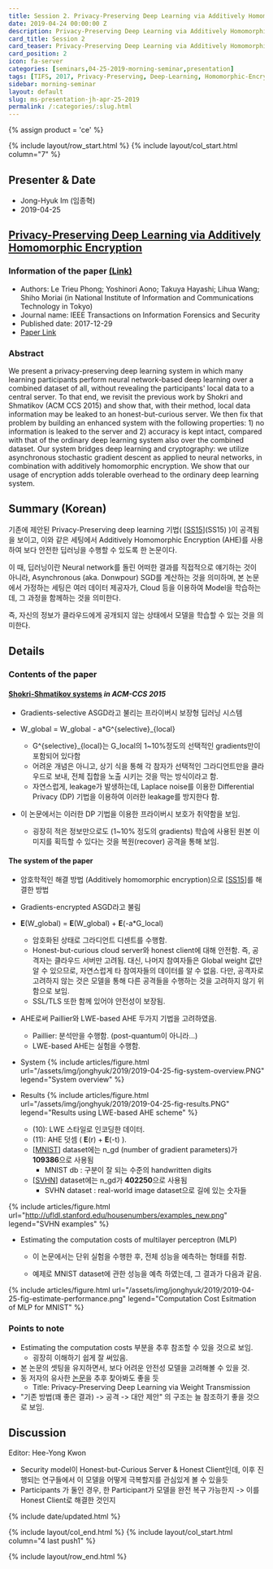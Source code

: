 ```yaml
---
title: Session 2. Privacy-Preserving Deep Learning via Additively Homomorphic Encryption
date: 2019-04-24 00:00:00 Z
description: Privacy-Preserving Deep Learning via Additively Homomorphic Encryption
card_title: Session 2
card_teaser: Privacy-Preserving Deep Learning via Additively Homomorphic Encryption
card_position: 2
icon: fa-server
categories: [seminars,04-25-2019-morning-seminar,presentation]
tags: [TIFS, 2017, Privacy-Preserving, Deep-Learning, Homomorphic-Encryption, Application]
sidebar: morning-seminar
layout: default
slug: ms-presentation-jh-apr-25-2019
permalink: /:categories/:slug.html
---
```


{% assign product = 'ce' %}

{% include layout/row_start.html %}
{% include layout/col_start.html column="7" %}

## Presenter & Date
+ Jong-Hyuk Im (임종혁)
+ 2019-04-25

## [Privacy-Preserving Deep Learning via Additively Homomorphic Encryption](https://inhaucs.github.io/seminars/04-25-2019-morning-seminar/presentation/ms-presentation-jh-apr-25-2019.html)

### Information of the paper [(Link)](https://ieeexplore.ieee.org/document/8302552)
+ Authors: Le Trieu Phong; Yoshinori Aono; Takuya Hayashi; Lihua Wang; Shiho Moriai (in National Institute of Information and Communications Technology in Tokyo)
+ Journal name: IEEE Transactions on Information Forensics and Security
+ Published date: 2017-12-29
+ [Paper Link](https://ieeexplore.ieee.org/document/8241854)


### Abstract
We present a privacy-preserving deep learning system in which many learning participants perform neural network-based deep learning over a combined dataset of all, without revealing the participants' local data to a central server. 
To that end, we revisit the previous work by Shokri and Shmatikov (ACM CCS 2015) and show that, with their method, local data information may be leaked to an honest-but-curious server. 
We then fix that problem by building an enhanced system with the following properties: 1) no information is leaked to the server and 2) accuracy is kept intact, compared with that of the ordinary deep learning system also over the combined dataset. 
Our system bridges deep learning and cryptography: we utilize asynchronous stochastic gradient descent as applied to neural networks, in combination with additively homomorphic encryption. 
We show that our usage of encryption adds tolerable overhead to the ordinary deep learning system.


## Summary (Korean)

기존에 제안된 Privacy-Preserving deep learning 기법( [[SS15]](SS15) )이 공격됨을 보이고, 이와 같은 세팅에서 Additively Homomorphic Encryption (AHE)를 사용하여 보다 안전한 딥러닝을 수행할 수 있도록 한 논문이다.

이 때, 딥러닝이란 Neural network를 돌린 어떠한 결과를 직접적으로 얘기하는 것이 아니라, Asynchronous (aka. Donwpour) SGD를 계산하는 것을 의미하며, 본 논문에서 가정하는 세팅은 여러 데이터 제공자가, Cloud 등을 이용하여 Model을 학습하는데, 그 과정을 함께하는 것을 의미한다. 

즉, 자신의 정보가 클라우드에게 공개되지 않는 상태에서 모델을 학습할 수 있는 것을 의미한다. 



## Details

### Contents of the paper

#### [Shokri-Shmatikov systems](SS15) *in ACM-CCS 2015*

+ Gradients-selective ASGD라고 불리는 프라이버시 보장형 딥러닝 시스템
+ W_global = W_global - a*G^{selective}_{local}

  + G^{selective}_{local}는 G_local의 1~10%정도의 선택적인 gradients만이 포함되어 있다함
  + 어려운 개념은 아니고, 상기 식을 통해 각 참자가 선택적인 그라디언트만을 클라우드로 보내, 전체 집합을 노출 시키는 것을 막는 방식이라고 함.
  + 자연스럽게, leakage가 발생하는데, Laplace noise를 이용한 Differential Privacy (DP) 기법을 이용하여 이러한 leakage를 방지한다 함.
  
+ 이 논문에서는 이러한 DP 기법을 이용한 프라이버시 보호가 취약함을 보임.

  + 굉장히 적은 정보만으로도 (1~10% 정도의 gradients) 학습에 사용된 원본 이미지를 획득할 수 있다는 것을 복원(recover) 공격을 통해 보임.

#### The system of the paper

+ 암호학적인 해결 방법 (Additively homomorphic encryption)으로 [[SS15]]를 해결한 방법

+ Gradients-encrypted ASGD라고 불림

+ **E**(W_global) = **E**(W_global) + **E**(-a*G_local)

  + 암호화된 상태로 그라디언트 디센트를 수행함.
  + Honest-but-curious cloud server와 honest client에 대해 안전함. 즉, 공격자는 클라우드 서버만 고려됨. 대신, 나머지 참여자들은 Global weight 값만 알 수 있으므로, 자연스럽게 타 참여자들의 데이터를 알 수 없음. 다만, 공격자로 고려하지 않는 것은 모델을 통해 다른 공격들을 수행하는 것을 고려하지 않기 위함으로 보임.
  + SSL/TLS 또한 함께 있어야 안전성이 보장됨.

+ AHE로써 Paillier와 LWE-based AHE 두가지 기법을 고려하였음.

  + Paillier: 분석만을 수행함. (post-quantum이 아니라...)
  + LWE-based AHE는 실험을 수행함.

+ System
{% include articles/figure.html url="/assets/img/jonghyuk/2019/2019-04-25-fig-system-overview.PNG" legend="System overview" %}

+ Results
{% include articles/figure.html url="/assets/img/jonghyuk/2019/2019-04-25-fig-results.PNG" legend="Results using LWE-based AHE scheme" %}

  + (10): LWE 스타일로 인코딩한 데이터.
  + (11): AHE 덧셈 ( **E**(r) + **E**(-t) ).
  + [[MNIST]] dataset에는 n_gd (number of gradient parameters)가 **109386**으로 사용됨
    + MNIST db : 구분이 잘 되는 수준의 handwritten digits
  + [[SVHN]] dataset에는 n_gd가 **402250**으로 사용됨
    + SVHN dataset : real-world image dataset으로 길에 있는 숫자들

{% include articles/figure.html url="http://ufldl.stanford.edu/housenumbers/examples_new.png" legend="SVHN examples" %}

+ Estimating the computation costs of multilayer perceptron (MLP)

  + 이 논문에서는 단위 실험을 수행한 후, 전체 성능을 예측하는 형태를 취함.

  + 예제로 MNIST dataset에 관한 성능을 예측 하였는데, 그 결과가 다음과 같음.

{% include articles/figure.html url="/assets/img/jonghyuk/2019/2019-04-25-fig-estimate-performance.png" legend="Computation Cost Esitmation of MLP for MNIST" %}


### Points to note

+ Estimating the computation costs 부분을 추후 참조할 수 있을 것으로 보임.
  +  굉장히 이해하기 쉽게 잘 써있음.
+ 본 논문의 셋팅을 유지하면서, 보다 어려운 안전성 모델을 고려해볼 수 있을 것.
+ 동 저자의 유사한 [논문](<https://arxiv.org/abs/1809.03272>)을 추후 찾아봐도 좋을 듯
  + Title: Privacy-Preserving Deep Learning via Weight Transmission
+ "기존 방법(꽤 좋은 결과) -> 공격 -> 대안 제안" 의 구조는 늘 참조하기 좋을 것으로 보임.



[SS15]: https://dl.acm.org/citation.cfm?id=2813687

[SVHN]: http://ufldl.stanford.edu/housenumbers/

[MNIST]: http://yann.lecun.com/exdb/mnist/




## Discussion
Editor: Hee-Yong Kwon
+ Security model이 Honest-but-Curious Server & Honest Client인데, 이후 진행되는 연구들에서 이 모델을 어떻게 극복할지를 관심있게 볼 수 있을듯
+ Participants 가 둘인 경우, 한 Participant가 모델을 완전 복구 가능한지 -> 이를 Honest Client로 해결한 것인지


{% include date/updated.html %}

{% include layout/col_end.html %}
{% include layout/col_start.html column="4 last push1" %}

{% include layout/row_end.html %}
